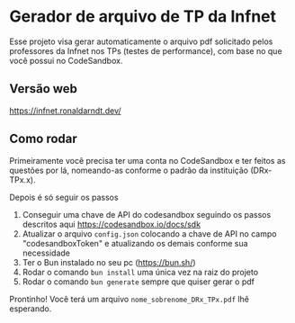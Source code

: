 # Gerador de arquivo de TP da Infnet

Esse projeto visa gerar automaticamente o arquivo pdf solicitado pelos professores da Infnet nos TPs (testes de performance), com base no que você possui no CodeSandbox.

## Versão web

https://infnet.ronaldarndt.dev/

## Como rodar

Primeiramente você precisa ter uma conta no CodeSandbox e ter feitos as questões por lá, nomeando-as conforme o padrão da instituição (DRx-TPx.x).

Depois é só seguir os passos

1. Conseguir uma chave de API do codesandbox seguindo os passos descritos aqui https://codesandbox.io/docs/sdk
2. Atualizar o arquivo `config.json` colocando a chave de API no campo "codesandboxToken" e atualizando os demais conforme sua necessidade
3. Ter o Bun instalado no seu pc (https://bun.sh/)
4. Rodar o comando `bun install` uma única vez na raiz do projeto
5. Rodar o comando `bun generate` sempre que quiser gerar o pdf

Prontinho! Você terá um arquivo `nome_sobrenome_DRx_TPx.pdf` lhê esperando.
